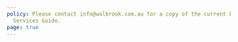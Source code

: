 ```yaml
---
policy: Please contact info@walbrook.com.au for a copy of the current Financial
  Services Guide.
page: true
---
```

